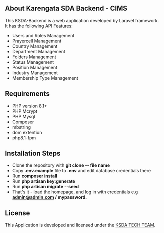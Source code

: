 ## About Karengata SDA Backend - CIMS

This KSDA-Backend is a web application developed by Laravel framework. It has the following API Features:

- Users and Roles Management
- Prayercell Management
- Country Management
- Department Management
- Folders Management
- Status Management
- Position Management
- Industry Management
- Membership Type Management

## Requirements

- PHP version 8.1+
- PHP Mcrypt
- PHP Mysql
- Composer
- mbstring
- dom extention
- php8.1-fpm

## Installation Steps

- Clone the repository with **git clone -- file name**
- Copy **.env.example** file to **.env** and edit database credentials there
- Run **composer install**
- Run **php artisan key:generate**
- Run **php artisan migrate --seed**
- That's it - load the homepage, and log in with credentials e.g **admin@admin.com / mypassword.**

## License

This Application is developed and licensed under the [KSDA TECH TEAM](https://karengatasda.org/).